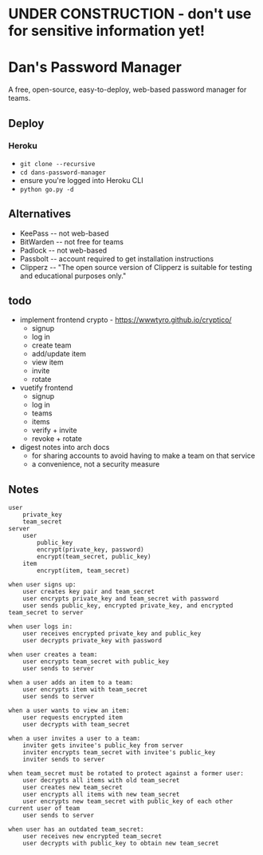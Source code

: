 # UNDER CONSTRUCTION - don't use for sensitive information yet!

# Dan's Password Manager
A free, open-source, easy-to-deploy, web-based password manager for teams.

## Deploy
### Heroku
- `git clone --recursive`
- `cd dans-password-manager`
- ensure you're logged into Heroku CLI
- `python go.py -d`

## Alternatives
- KeePass -- not web-based
- BitWarden -- not free for teams
- Padlock -- not web-based
- Passbolt -- account required to get installation instructions
- Clipperz -- "The open source version of Clipperz is suitable for testing and educational purposes only."

## todo
- implement frontend crypto - https://wwwtyro.github.io/cryptico/
	- signup
	- log in
	- create team
	- add/update item
	- view item
	- invite
	- rotate
- vuetify frontend
	- signup
	- log in
	- teams
	- items
	- verify + invite
	- revoke + rotate
- digest notes into arch docs
	- for sharing accounts to avoid having to make a team on that service
	- a convenience, not a security measure

## Notes
```
user
	private_key
	team_secret
server
	user
		public_key
		encrypt(private_key, password)
		encrypt(team_secret, public_key)
	item
		encrypt(item, team_secret)

when user signs up:
	user creates key pair and team_secret
	user encrypts private_key and team_secret with password
	user sends public_key, encrypted private_key, and encrypted team_secret to server

when user logs in:
	user receives encrypted private_key and public_key
	user decrypts private_key with password

when user creates a team:
	user encrypts team_secret with public_key
	user sends to server

when a user adds an item to a team:
	user encrypts item with team_secret
	user sends to server

when a user wants to view an item:
	user requests encrypted item
	user decrypts with team_secret

when a user invites a user to a team:
	inviter gets invitee's public_key from server
	inviter encrypts team_secret with invitee's public_key
	inviter sends to server

when team_secret must be rotated to protect against a former user:
	user decrypts all items with old team_secret
	user creates new team_secret
	user encrypts all items with new team_secret
	user encrypts new team_secret with public_key of each other current user of team
	user sends to server

when user has an outdated team_secret:
	user receives new encrypted team_secret
	user decrypts with public_key to obtain new team_secret
```

